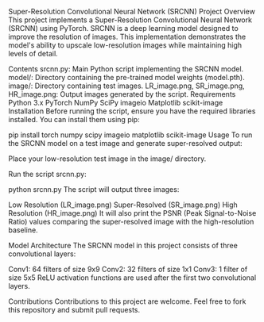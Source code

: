 Super-Resolution Convolutional Neural Network (SRCNN)
Project Overview
This project implements a Super-Resolution Convolutional Neural Network (SRCNN) using PyTorch. SRCNN is a deep learning model designed to improve the resolution of images. This implementation demonstrates the model's ability to upscale low-resolution images while maintaining high levels of detail.

Contents
srcnn.py: Main Python script implementing the SRCNN model.
model/: Directory containing the pre-trained model weights (model.pth).
image/: Directory containing test images.
LR_image.png, SR_image.png, HR_image.png: Output images generated by the script.
Requirements
Python 3.x
PyTorch
NumPy
SciPy
imageio
Matplotlib
scikit-image
Installation
Before running the script, ensure you have the required libraries installed. You can install them using pip:


pip install torch numpy scipy imageio matplotlib scikit-image
Usage
To run the SRCNN model on a test image and generate super-resolved output:

Place your low-resolution test image in the image/ directory.

Run the script srcnn.py:


python srcnn.py
The script will output three images:

Low Resolution (LR_image.png)
Super-Resolved (SR_image.png)
High Resolution (HR_image.png)
It will also print the PSNR (Peak Signal-to-Noise Ratio) values comparing the super-resolved image with the high-resolution baseline.

Model Architecture
The SRCNN model in this project consists of three convolutional layers:

Conv1: 64 filters of size 9x9
Conv2: 32 filters of size 1x1
Conv3: 1 filter of size 5x5
ReLU activation functions are used after the first two convolutional layers.

Contributions
Contributions to this project are welcome. Feel free to fork this repository and submit pull requests.
